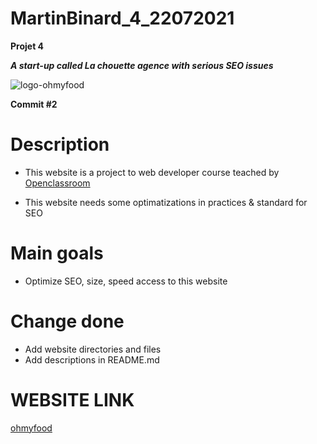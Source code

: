 # MartinBinard_4_22072021
**Projet 4**

***A start-up called La chouette agence with serious SEO issues***

![logo-ohmyfood](./public/images/logo/ohmyfood.png)

**Commit #2**

# Description

* This website is a project to web developer course teached by [Openclassroom](https://openclassrooms.com/en/paths/141-web-developer)

* This website needs some optimatizations in practices & standard for SEO

# Main goals

* Optimize SEO, size, speed access to this website

# Change done

* Add website directories and files
* Add descriptions in README.md

# WEBSITE LINK

[ohmyfood](https://martinbinard.github.io/MartinBinard_4_22072021/)